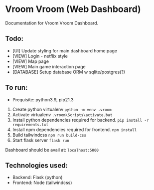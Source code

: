 # Vroom Vroom (Web Dashboard) 
Documentation for Vroom Vroom Dashboard. 

## Todo: 
* [UI] Update styling for main dashboard home page
* [VIEW] Login - netflix style  
* [VIEW] Map page 
* [VIEW] Main game interaction page 
* [DATABASE] Setup database ORM w sqlite/postgres(?) 

## To run: 
* Prequisite: python3.9, pip21.3

1. Create python virtualenv 
```python -m venv .vroom```
2. Activate virtualenv 
```.vroom\Scripts\activate.bat```
3. Install python dependencies required for backend. 
```pip install -r requirements.txt```
4. Install npm dependencies required for frontend.
```npm install```
5. Build tailwindcss 
```npm run build-css``` 
6. Start flask server 
```flask run``` 

Dashboard should be avail at: ```localhost:5000```


## Technologies used: 
* Backend: Flask (python)
* Frontend: Node (tailwindcss)
